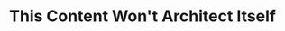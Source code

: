 ---
layout: bookmark
title: This Content Won't Architect Itself
tags:
  - Bookmarks
  - Why you need a personal website
created: '2022-09-02T04:35:21.000Z'
link: https://www.miriamsuzanne.com/2022/08/25/content
id: 552296992
image: https://www.miriamsuzanne.com/images/2022/7gXPJEXSyJ-1600.jpeg
---